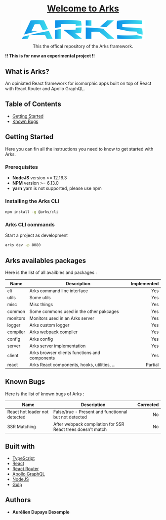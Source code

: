 <h1 align="center">
  <a href="">Welcome to Arks</a>
</h1>

<p align="center">
  <img width="400" align="center" src="./doc/img/arks-logo.png" />
</p>

<p align="center">
    This the offical repository of the Arks framework.
</p>

**!! This is for now an experimental project !!**

## What is Arks?
An opiniated React framework for isomorphic apps built on top of React with React Router and Apollo GraphQL.

## Table of Contents

- [Getting Started](#getting-started)
- [Known Bugs](known-bugs)

## Getting Started
Here you can fin all the instructions you need to know to get started with Arks.

### Prerequisites

*  **NodeJS** version >= 12.16.3
*  **NPM** version >= 6.13.0
*  **yarn** yarn is not supported, please use npm

### Installing the Arks CLI

```bash
npm install -g @arks/cli
```

### Arks CLI commands

Start a project as development
```bash
arks dev -p 8080
```

## Arks availables packages
Here is the list of all availbles and packages :

| Name                            | Description                                                 | Implemented    |
| ------------------------------- | ----------------------------------------------------------- | -------------: |
| cli                             | Arks command line interface                                 | Yes            |
| utils                           | Some utils                                                  | Yes            |
| misc                            | Misc things                                                 | Yes            |
| common                          | Some commons used in the other pakcages                     | Yes            |
| monitors                        | Monitors used in an Arks server                             | Yes            |
| logger                          | Arks custom logger                                          | Yes            |
| compiler                        | Arks webpack compiler                                       | Yes            |
| config                          | Arks config                                                 | Yes            |
| server                          | Arks server implementation                                  | Yes            |
| client                          | Arks browser clients functions and components               | Yes            |
| react                           | Arks React components, hooks, utilities, ...                | Partial        |


## Known Bugs
Here is the list of known bugs of Arks :

| Name                            | Description                                                 | Corrected    |
| ------------------------------- | ----------------------------------------------------------- | -----------: |
| React hot loader not detected   | False/true - Present and functionnal but not detected       | No           |
| SSR Matching                    | After webpack compliation for SSR React trees doesn't match | No           |

## Built with

* [TypeScript](https://www.typescriptlang.org/)
* [React](https://reactjs.org/)
* [React Router](https://reacttraining.com/react-router/web/guides/quick-start)
* [Apollo GraphQL](https://www.apollographql.com/)
* [NodeJS](https://nodejs.org/en/)
* [Gulp](https://gulpjs.com/)

## Authors

* **Aurélien Dupays Dexemple**